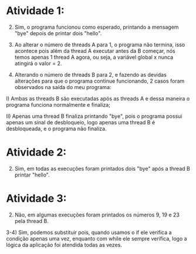 # Atividade 1: <br>

2) Sim, o programa funcionou como esperado, printando a mensagem "bye" depois de printar dois "hello". <br>

3) Ao alterar o número de threads A para 1, o programa não termina, isso acontece pois além da thread A executar antes da B começar, nós temos apenas 1 thread A agora,
ou seja, a variável global x nunca atingirá o valor = 2. <br>

5) Alterando o número de threads B para 2, e fazendo as devidas alterações para que o programa continue funcionando, 2 casos foram observados na saída do meu programa: <br>

  I) Ambas as threads B são executadas após as threads A e dessa maneira o programa funciona normalmente e finaliza; <br>

  II) Apenas uma thread B finaliza printando "bye", pois o programa possui apenas um sinal de desbloqueio, logo apenas uma thread B é desbloqueada, e o programa não finaliza. <br>

# Atividade 2: <br>

2) Sim, em todas as execuções foram printados dois "bye" após a thread B printar "hello". <br>

# Atividade 3: <br>

2) Não, em algumas execuções foram printados os números 9, 19 e 23 pela thread B.

3-4) Sim, podemos substituir pois, quando usamos o if ele verifica a condição apenas uma vez, enquanto com while ele sempre verifica, 
logo a lógica da aplicação foi atendida todas as vezes. <br>
